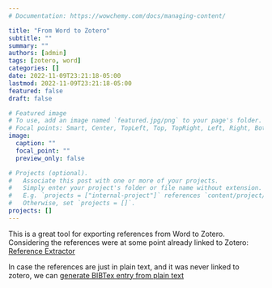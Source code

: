 ```yaml
---
# Documentation: https://wowchemy.com/docs/managing-content/

title: "From Word to Zotero"
subtitle: ""
summary: ""
authors: [admin]
tags: [zotero, word]
categories: []
date: 2022-11-09T23:21:18-05:00
lastmod: 2022-11-09T23:21:18-05:00
featured: false
draft: false

# Featured image
# To use, add an image named `featured.jpg/png` to your page's folder.
# Focal points: Smart, Center, TopLeft, Top, TopRight, Left, Right, BottomLeft, Bottom, BottomRight.
image:
  caption: ""
  focal_point: ""
  preview_only: false

# Projects (optional).
#   Associate this post with one or more of your projects.
#   Simply enter your project's folder or file name without extension.
#   E.g. `projects = ["internal-project"]` references `content/project/deep-learning/index.md`.
#   Otherwise, set `projects = []`.
projects: []
---
```


This is a great tool for exporting references from Word to Zotero. Considering the references were at some point already linked to Zotero: [Reference Extractor](https://rintze.zelle.me/ref-extractor/)

In case the references are just in plain text, and it was never linked to zotero, we can [generate BIBTex entry from plain text](http://www.snowelm.com/~t/doc/tips/makebib.en.html)

